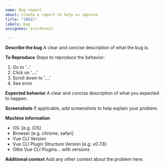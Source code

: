 ```yaml
---
name: Bug report
about: Create a report to help us improve
title: "[BUG]"
labels: bug
assignees: ericfennis

---
```


**Describe the bug**
A clear and concise description of what the bug is.

**To Reproduce**
Steps to reproduce the behavior:

1. Go to '...'
2. Click on '....'
3. Scroll down to '....'
4. See error

**Expected behavior**
A clear and concise description of what you expected to happen.

**Screenshots**
If applicable, add screenshots to help explain your problem.

**Machine information**

 - OS: [e.g. iOS]
 - Browser [e.g. chrome, safari]
 - Vue CLI Version
 - Vue CLI Plugin Structure Version [e.g. v0.7.8]
 - Othe Vue CLI Plugins... with versions

**Additional context**
Add any other context about the problem here.
